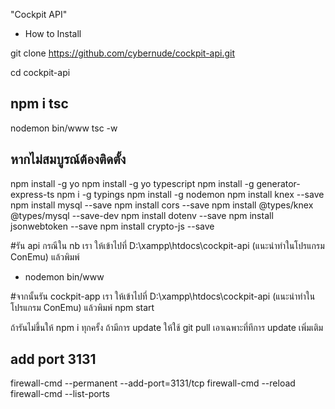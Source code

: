 "Cockpit API" 
- How to Install

git clone https://github.com/cybernude/cockpit-api.git


cd cockpit-api

npm i
tsc
-------------------------------------------------------------------
nodemon bin/www
tsc -w


## หากไม่สมบูรณ์ต้องติดตั้ง

npm install -g yo
npm install -g yo typescript
npm install -g generator-express-ts
npm i -g typings
npm install -g nodemon
npm install knex --save
npm install mysql --save
npm install cors --save
npm install @types/knex @types/mysql --save-dev
npm install dotenv --save
npm install jsonwebtoken --save
npm install crypto-js --save


#รัน api กรณีใน nb เรา ให้เข้าไปที่ D:\xampp\htdocs\cockpit-api (แนะนำทำในโปรแกรม ConEmu) แล้วพิมพ์
- nodemon bin/www

#จากนั้นรัน cockpit-app เรา ให้เข้าไปที่ D:\xampp\htdocs\cockpit-api (แนะนำทำในโปรแกรม ConEmu) แล้วพิมพ์
npm start

ถ้ารันไม่ขึ้นให้ npm i ทุกครั้ง
ถ้ามีการ update ให้ใช้ git pull เอาเฉพาะที่ทีการ update เพิ่มเติม

## add port 3131

firewall-cmd --permanent --add-port=3131/tcp
firewall-cmd --reload
firewall-cmd --list-ports
